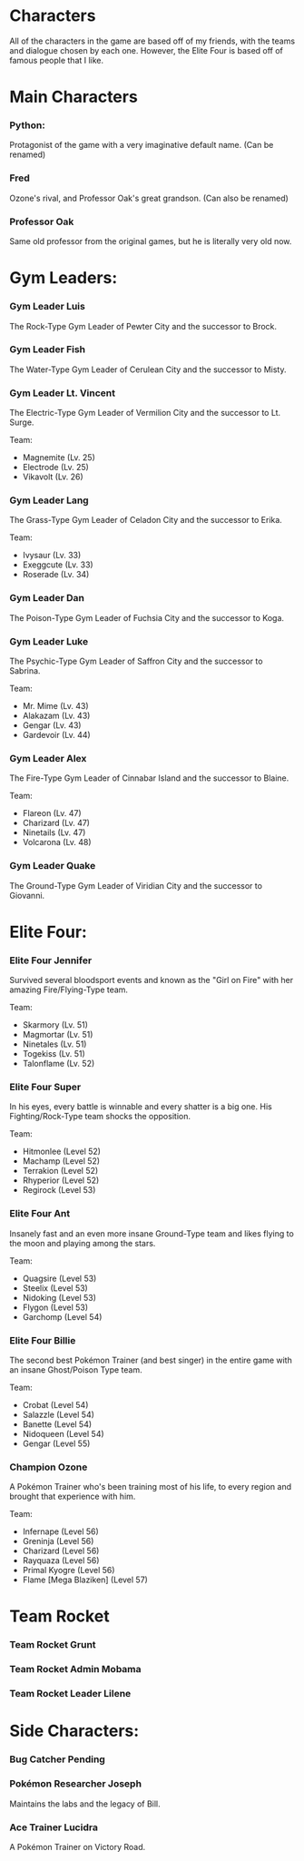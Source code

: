 # Characters

All of the characters in the game are based off of my friends, with the teams and dialogue chosen by each one. However, the Elite Four is based off of famous people that I like.



# Main Characters

### Python:

Protagonist of the game with a very imaginative default name. (Can be renamed)


### Fred
Ozone's rival, and Professor Oak's great grandson. (Can also be renamed)


### Professor Oak
Same old professor from the original games, but he is literally very old now.




# Gym Leaders:

### Gym Leader Luis
The Rock-Type Gym Leader of Pewter City and the successor to Brock.


### Gym Leader Fish
The Water-Type Gym Leader of Cerulean City and the successor to Misty.


### Gym Leader Lt. Vincent
The Electric-Type Gym Leader of Vermilion City and the successor to Lt. Surge.

Team:
- Magnemite (Lv. 25)
- Electrode (Lv. 25)
- Vikavolt (Lv. 26)


### Gym Leader Lang
The Grass-Type Gym Leader of Celadon City and the successor to Erika.

Team:
- Ivysaur (Lv. 33)
- Exeggcute (Lv. 33)
- Roserade (Lv. 34)


### Gym Leader Dan
The Poison-Type Gym Leader of Fuchsia City and the successor to Koga.


### Gym Leader Luke
The Psychic-Type Gym Leader of Saffron City and the successor to Sabrina.

Team:
- Mr. Mime (Lv. 43)
- Alakazam (Lv. 43)
- Gengar (Lv. 43)
- Gardevoir (Lv. 44)


### Gym Leader Alex
The Fire-Type Gym Leader of Cinnabar Island and the successor to Blaine.

Team:
- Flareon (Lv. 47)
- Charizard (Lv. 47)
- Ninetails (Lv. 47)
- Volcarona (Lv. 48)


### Gym Leader Quake
The Ground-Type Gym Leader of Viridian City and the successor to Giovanni.




# Elite Four:

### Elite Four Jennifer
Survived several bloodsport events and known as the "Girl on Fire" with her amazing Fire/Flying-Type team.

Team:
- Skarmory (Lv. 51)
- Magmortar (Lv. 51)
- Ninetales (Lv. 51)
- Togekiss (Lv. 51)
- Talonflame (Lv. 52)


### Elite Four Super
In his eyes, every battle is winnable and every shatter is a big one. His Fighting/Rock-Type team shocks the opposition.

Team:
- Hitmonlee (Level 52)
- Machamp (Level 52)
- Terrakion (Level 52)
- Rhyperior (Level 52)
- Regirock (Level 53)


### Elite Four Ant
Insanely fast and an even more insane Ground-Type team and likes flying to the moon and playing among the stars.

Team:
- Quagsire (Level 53)
- Steelix (Level 53)
- Nidoking (Level 53)
- Flygon (Level 53)
- Garchomp (Level 54)


### Elite Four Billie
The second best Pokémon Trainer (and best singer) in the entire game with an insane Ghost/Poison Type team.

Team:
- Crobat (Level 54)
- Salazzle (Level 54)
- Banette (Level 54)
- Nidoqueen (Level 54)
- Gengar (Level 55)


### Champion Ozone
A Pokémon Trainer who's been training most of his life, to every region and brought that experience with him.

Team:
- Infernape (Level 56)
- Greninja (Level 56)
- Charizard (Level 56)
- Rayquaza (Level 56)
- Primal Kyogre (Level 56)
- Flame [Mega Blaziken] (Level 57)




# Team Rocket

### Team Rocket Grunt


### Team Rocket Admin Mobama


### Team Rocket Leader Lilene




# Side Characters:

### Bug Catcher Pending


### Pokémon Researcher Joseph
Maintains the labs and the legacy of Bill.


### Ace Trainer Lucidra
A Pokémon Trainer on Victory Road.
